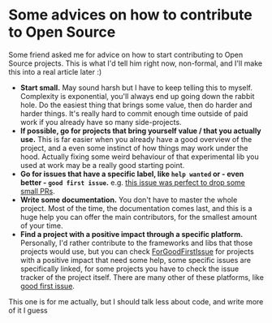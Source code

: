 # Some advices on how to contribute to Open Source
Some friend asked me for advice on how to start contributing to Open Source projects. This is what I'd tell him right now, non-formal, and I'll make this into a real article later :)

- **Start small.** May sound harsh but I have to keep telling this to myself. Complexity is exponential, you'll always end up going down the rabbit hole. Do the easiest thing that brings some value, then do harder and harder things. It's really hard to commit enough time outside of paid work if you already have so many side-projects.
- **If possible, go for projects that bring yourself value / that you actually use.** This is far easier when you already have a good overview of the project, and a even some instinct of how things may work under the hood. Actually fixing some weird behaviour of that experimental lib you used at work may be a really good starting point.
- **Go for issues that have a specific label, like `help wanted` or - even better - `good first issue`.** e.g. [this issue was perfect to drop some small PRs](https://github.com/vitalik/django-ninja/issues/664).
- **Write some documentation.** You don't have to master the whole project. Most of the time, the documentation comes last, and this is a huge help you can offer the main contributors, for the smallest amount of your time.
- **Find a project with a positive impact through a specific platform.** Personally, I'd rather contribute to the frameworks and libs that those projects would use, but you can check [ForGoodFirstIssue](https://forgoodfirstissue.github.com/) for projects with a positive impact that need some help, some specific issues are specifically linked, for some projects you have to check the issue tracker of the project itself. There are many other of these platforms, like [good first issue](https://goodfirstissue.dev/).

This one is for me actually, but I should talk less about code, and write more of it I guess
